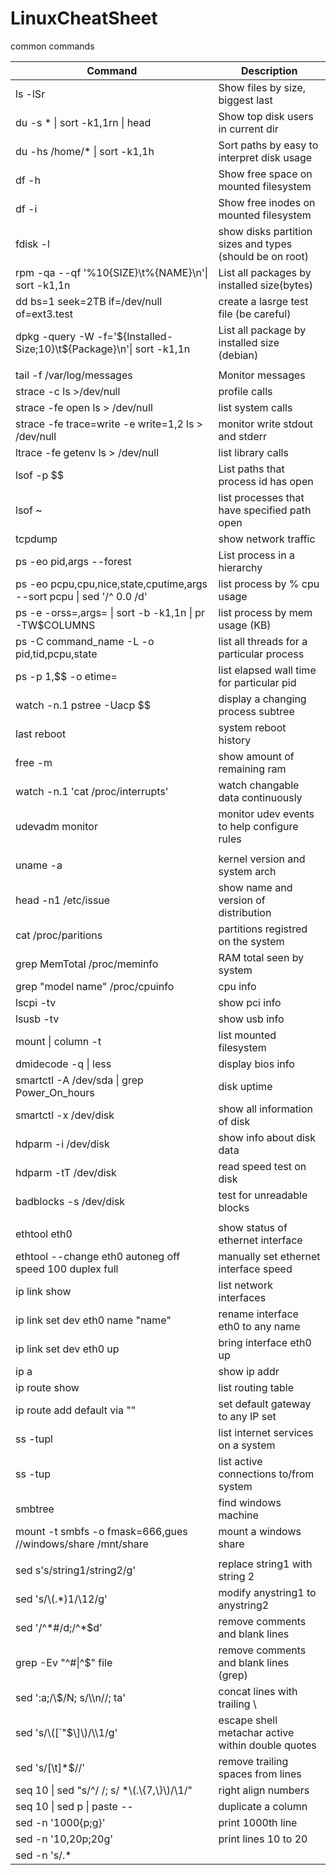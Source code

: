 # LinuxCheatSheet
common commands

| Command | Description |
| --- | --- |
| ls -lSr | Show files by size, biggest last |
| du -s * \| sort -k1,1rn \| head | Show top disk users in current dir |
| du -hs /home/* \| sort -k1,1h | Sort paths by easy to interpret disk usage |
| df -h | Show free space on mounted filesystem |
| df -i | Show free inodes on mounted filesystem |
| fdisk -l | show disks partition sizes and types (should be on root) |
| rpm -qa --qf '%10{SIZE}\t%{NAME}\n'\| sort -k1,1n | List all packages by installed size(bytes) |
| dd bs=1 seek=2TB if=/dev/null of=ext3.test | create a lasrge test file (be careful) |
| dpkg -query -W -f='${Installed-Size;10}\t${Package}\n'\| sort -k1,1n | List all package by installed size (debian) |
| | |
| tail -f /var/log/messages | Monitor messages |
| strace -c ls >/dev/null | profile calls |
| strace -fe open ls > /dev/null | list system calls |
| strace -fe trace=write -e write=1,2 ls > /dev/null | monitor write stdout and stderr |
| ltrace -fe getenv ls > /dev/null | list library calls |
| lsof -p $$ | List paths that process id has open |
| lsof ~ | list processes that have specified path open |
| tcpdump | show network traffic |
| ps -eo pid,args --forest | List process in a hierarchy |
| ps -eo pcpu,cpu,nice,state,cputime,args --sort pcpu \| sed '/^ 0.0 /d' | list process by % cpu usage |
| ps -e -orss=,args= \| sort -b -k1,1n \| pr -TW$COLUMNS | list process by mem usage (KB) |
| ps -C command_name -L -o pid,tid,pcpu,state | list all threads for a particular process |
| ps -p 1,$$ -o etime= | list elapsed wall time for particular pid |
| watch -n.1 pstree -Uacp $$ | display a changing process subtree |
| last reboot | system reboot history |
| free -m | show amount of remaining ram |
| watch -n.1 'cat /proc/interrupts' | watch changable data continuously |
| udevadm monitor | monitor udev events to help configure rules |
| | |
| uname -a | kernel version and system arch |
| head -n1 /etc/issue | show name and version of distribution |
| cat /proc/paritions | partitions registred on the system |
| grep MemTotal /proc/meminfo | RAM total seen by system |
| grep "model name" /proc/cpuinfo | cpu info |
| lscpi -tv | show pci info |
| lsusb  -tv | show usb info |
| mount \| column -t | list mounted filesystem |
| dmidecode -q \| less | display bios info |
| smartctl -A /dev/sda \| grep Power_On_hours | disk uptime
| smartctl -x /dev/disk | show all  information of disk |
| hdparm -i /dev/disk |  show info about disk data |
| hdparm -tT /dev/disk | read speed test on disk |
| badblocks -s /dev/disk | test for unreadable blocks |
| | |
| ethtool eth0 | show status of ethernet interface |
| ethtool --change eth0 autoneg off speed 100 duplex full | manually set ethernet interface speed |
| ip link show | list network interfaces |
| ip link set dev eth0 name "name" | rename interface eth0 to any name |
| ip link set dev eth0 up | bring interface eth0 up |
| ip a | show ip addr |
| ip route show | list routing table |
| ip route add default via "" | set default gateway to any IP set |
| ss -tupl | list internet services on a system |
| ss -tup | list active connections to/from system |
| smbtree | find windows machine |
| mount -t smbfs -o fmask=666,gues //windows/share /mnt/share | mount a windows share |
| | |
| sed s's/string1/string2/g' | replace string1 with string 2 |
| sed 's/\\(.*\)1/\12/g' | modify anystring1 to anystring2 |
| sed '/^\*#/d;/^\*$d' | remove comments and blank lines |
| grep -Ev "^#\|^$" file | remove comments and blank lines (grep) |
| sed ':a;/\\\$/N; s/\\\\n//; ta' | concat lines with trailing \ |
| sed 's/\\([\`"$\\]\\)/\\\\1/g' | escape shell metachar active within double quotes |
| sed 's/[\\t]\*$//' | remove trailing spaces from lines |
| seq 10 \| sed "s/^/ /; s/ \*\\(.\\{7,\\}\\)/\\1/" | right align numbers |
| seq 10 \| sed p \| paste -- | duplicate a column |
| sed -n '1000{p;g}' | print 1000th line |
| sed -n '10,20p;20g' | print lines 10 to 20 |
| sed -n 's/.\*<title>\\(.*\\)<\\/title>.\*/\\1/ip;T;q' | extract title from html web page |
| sed -i 42d ~/.ssh/known_hosts | delete 42nd line |
| echo 'Test' \| tr '[:lower:]''[:upper:]' | case convertion |
| tr -s '[:blank:]''\\t'</proc/diskstats \| cut -f4 | cut fields separated by blanks |
| seq 10 \| paste -sd '' | concat and separate line items to a single line |
| | |



